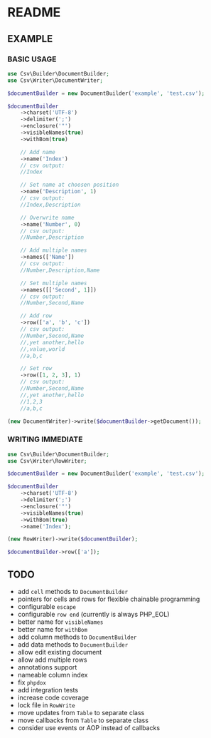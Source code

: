 # README

## EXAMPLE

### BASIC USAGE
``` php
use Csv\Builder\DocumentBuilder;
use Csv\Writer\DocumentWriter;

$documentBuilder = new DocumentBuilder('example', 'test.csv');

$documentBuilder
    ->charset('UTF-8')
    ->delimiter(';')
    ->enclosure('"')
    ->visibleNames(true)
    ->withBom(true)

    // Add name
    ->name('Index')
    // csv output:
    //Index

    // Set name at choosen position
    ->name('Description', 1)
    // csv output:
    //Index,Description

    // Overwrite name
    ->name('Number', 0)
    // csv output:
    //Number,Description

    // Add multiple names
    ->names(['Name'])
    // csv output:
    //Number,Description,Name

    // Set multiple names
    ->names([['Second', 1]])
    // csv output:
    //Number,Second,Name

    // Add row
    ->row(['a', 'b', 'c'])
    // csv output:
    //Number,Second,Name
    //,yet another,hello
    //,value,world
    //a,b,c

    // Set row
    ->row([1, 2, 3], 1)
    // csv output:
    //Number,Second,Name
    //,yet another,hello
    //1,2,3
    //a,b,c

(new DocumentWriter)->write($documentBuilder->getDocument());
```
### WRITING IMMEDIATE
``` php
use Csv\Builder\DocumentBuilder;
use Csv\Writer\RowWriter;

$documentBuilder = new DocumentBuilder('example', 'test.csv');

$documentBuilder
    ->charset('UTF-8')
    ->delimiter(';')
    ->enclosure('"')
    ->visibleNames(true)
    ->withBom(true)
    ->name('Index');

(new RowWriter)->write($documentBuilder);

$documentBuilder->row(['a']);
```

## TODO
* add `cell` methods to `DocumentBuilder`
* pointers for cells and rows for flexible chainable programming
* configurable `escape`
* configurable `row end` (currently is always PHP_EOL)
* better name for `visibleNames`
* better name for `withBom`
* add column methods to `DocumentBuilder`
* add data methods to `DocumentBuilder`
* allow edit existing document
* allow add multiple rows
* annotations support
* nameable column index
* fix `phpdox`
* add integration tests
* increase code coverage
* lock file in `RowWrite`
* move updates from `Table` to separate class
* move callbacks from `Table` to separate class
* consider use events or AOP instead of callbacks
